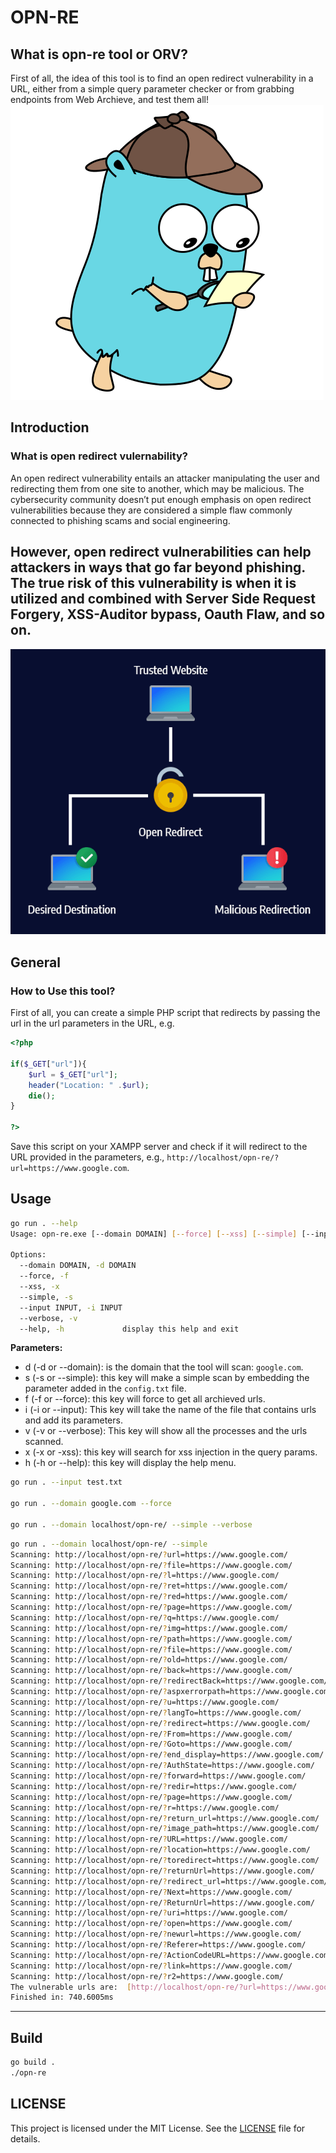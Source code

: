 # OPN-RE
## What is opn-re tool or ORV?

First of all, the idea of this tool is to find an open redirect vulnerability in a URL, either from a simple query parameter checker or from grabbing endpoints from Web Archieve, and test them all!
![Opn-Re](https://github.com/AAVision/opn-re/blob/da8ab89853889485e3d590d3bdbeaf82c9d31361/images/opn-re.png)

## Introduction
### What is open redirect vulernability?
An open redirect vulnerability entails an attacker manipulating the user and redirecting them from one site to another, which may be malicious. The cybersecurity community doesn’t put enough emphasis on open redirect vulnerabilities because they are considered a simple flaw commonly connected to phishing scams and social engineering.

However, open redirect vulnerabilities can help attackers in ways that go far beyond phishing. The true risk of this vulnerability is when it is utilized and combined with Server Side Request Forgery, XSS-Auditor bypass, Oauth Flaw, and so on.
---
![Opn-Re-Example](https://github.com/AAVision/opn-re/blob/da8ab89853889485e3d590d3bdbeaf82c9d31361/images/open-redirect-example.png)
## General
### How to Use this tool?
First of all, you can create a simple PHP script that redirects by passing the url in the url parameters in the URL, e.g.

```php
<?php

if($_GET["url"]){
    $url = $_GET["url"];
    header("Location: " .$url);
    die();
}

?>
```
Save this script on your XAMPP server and check if it will redirect to the URL provided in the parameters, e.g., `http://localhost/opn-re/?url=https://www.google.com`.

## Usage
```bash
go run . --help                                       
Usage: opn-re.exe [--domain DOMAIN] [--force] [--xss] [--simple] [--input INPUT] [--verbose]

Options:
  --domain DOMAIN, -d DOMAIN
  --force, -f
  --xss, -x
  --simple, -s
  --input INPUT, -i INPUT
  --verbose, -v
  --help, -h             display this help and exit
```
**Parameters:**
- d (-d or --domain): is the domain that the tool will scan: `google.com`.
- s (-s or --simple): this key will make a simple scan by embedding the parameter added in the `config.txt` file.
- f (-f or --force): this key will force to get all archieved urls.
- i (-i or --input): This key will take the name of the file that contains urls and add its parameters.
- v (-v or --verbose): This key will show all the processes and the urls scanned.
- x (-x or -xss): this key will search for xss injection in the query params.
- h (-h or --help): this key will display the help menu.

```bash
go run . --input test.txt

go run . --domain google.com --force

go run . --domain localhost/opn-re/ --simple --verbose
```

```bash
go run . --domain localhost/opn-re/ --simple
Scanning: http://localhost/opn-re/?url=https://www.google.com/
Scanning: http://localhost/opn-re/?file=https://www.google.com/
Scanning: http://localhost/opn-re/?l=https://www.google.com/
Scanning: http://localhost/opn-re/?ret=https://www.google.com/
Scanning: http://localhost/opn-re/?red=https://www.google.com/
Scanning: http://localhost/opn-re/?page=https://www.google.com/
Scanning: http://localhost/opn-re/?q=https://www.google.com/
Scanning: http://localhost/opn-re/?img=https://www.google.com/
Scanning: http://localhost/opn-re/?path=https://www.google.com/
Scanning: http://localhost/opn-re/?file=https://www.google.com/
Scanning: http://localhost/opn-re/?old=https://www.google.com/
Scanning: http://localhost/opn-re/?back=https://www.google.com/
Scanning: http://localhost/opn-re/?redirectBack=https://www.google.com/
Scanning: http://localhost/opn-re/?aspxerrorpath=https://www.google.com/
Scanning: http://localhost/opn-re/?u=https://www.google.com/
Scanning: http://localhost/opn-re/?langTo=https://www.google.com/
Scanning: http://localhost/opn-re/?redirect=https://www.google.com/
Scanning: http://localhost/opn-re/?From=https://www.google.com/
Scanning: http://localhost/opn-re/?Goto=https://www.google.com/
Scanning: http://localhost/opn-re/?end_display=https://www.google.com/
Scanning: http://localhost/opn-re/?AuthState=https://www.google.com/
Scanning: http://localhost/opn-re/?forward=https://www.google.com/
Scanning: http://localhost/opn-re/?redir=https://www.google.com/
Scanning: http://localhost/opn-re/?page=https://www.google.com/
Scanning: http://localhost/opn-re/?r=https://www.google.com/
Scanning: http://localhost/opn-re/?return_url=https://www.google.com/
Scanning: http://localhost/opn-re/?image_path=https://www.google.com/
Scanning: http://localhost/opn-re/?URL=https://www.google.com/
Scanning: http://localhost/opn-re/?location=https://www.google.com/
Scanning: http://localhost/opn-re/?toredirect=https://www.google.com/
Scanning: http://localhost/opn-re/?returnUrl=https://www.google.com/
Scanning: http://localhost/opn-re/?redirect_url=https://www.google.com/
Scanning: http://localhost/opn-re/?Next=https://www.google.com/
Scanning: http://localhost/opn-re/?ReturnUrl=https://www.google.com/
Scanning: http://localhost/opn-re/?uri=https://www.google.com/
Scanning: http://localhost/opn-re/?open=https://www.google.com/
Scanning: http://localhost/opn-re/?newurl=https://www.google.com/
Scanning: http://localhost/opn-re/?Referer=https://www.google.com/
Scanning: http://localhost/opn-re/?ActionCodeURL=https://www.google.com/
Scanning: http://localhost/opn-re/?link=https://www.google.com/
Scanning: http://localhost/opn-re/?r2=https://www.google.com/
The vulnerable urls are:  [http://localhost/opn-re/?url=https://www.google.com/]
Finished in: 740.6005ms
```
---

## Build
```bash
go build .
./opn-re
```
## LICENSE

This project is licensed under the MIT License. See the [LICENSE](https://github.com/aavision/opn-re/blob/main/LICENSE) file for details.

